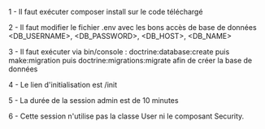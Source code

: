 1 - Il faut exécuter composer install sur le code téléchargé

2 - Il faut modifier le fichier .env avec les bons accès de base de données <DB_USERNAME>, <DB_PASSWORD>, <DB_HOST>, <DB_NAME>

3 - Il faut exécuter via bin/console : doctrine:database:create puis make:migration puis doctrine:migrations:migrate afin de créer la base de données

4 - Le lien d'initialisation est /init

5 - La durée de la session admin est de 10 minutes

6 - Cette session n'utilise pas la classe User ni le composant Security.
